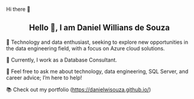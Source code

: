 Hi there 👋
<h2 align="center">Hello 👋, I am Daniel Willians de Souza</h2>


👋 Technology and data enthusiast, seeking to explore new opportunities in the data engineering field, with a focus on Azure cloud solutions.

🔭 Currently, I work as a Database Consultant.

💬 Feel free to ask me about technology, data engineering, SQL Server, and career advice; I’m here to help!

📚 Check out my portfolio (https://danielwisouza.github.io/)
